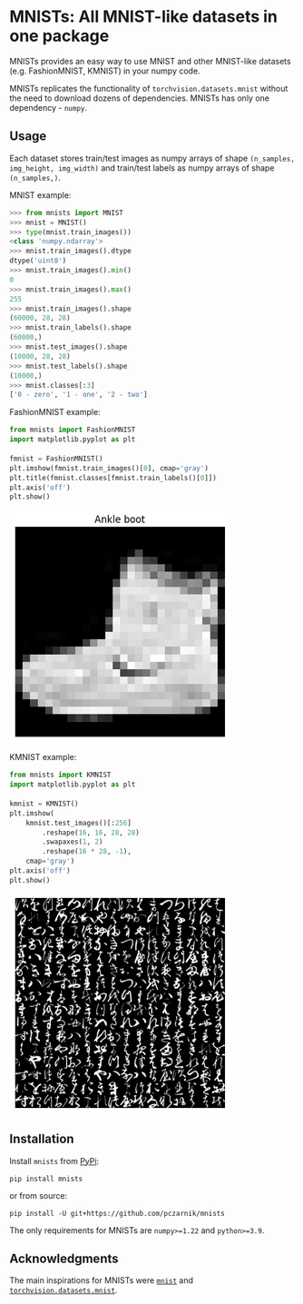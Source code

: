 # MNISTs: All MNIST-like datasets in one package

MNISTs provides an easy way to use MNIST and other MNIST-like datasets (e.g. FashionMNIST, KMNIST) in your numpy code.

MNISTs replicates the functionality of `torchvision.datasets.mnist` without the need to download dozens of dependencies.
MNISTs has only one dependency - `numpy`.


## Usage

Each dataset stores train/test images as numpy arrays of shape `(n_samples, img_height, img_width)` and train/test labels as numpy arrays of shape `(n_samples,)`.

MNIST example:
```python
>>> from mnists import MNIST
>>> mnist = MNIST()
>>> type(mnist.train_images())
<class 'numpy.ndarray'>
>>> mnist.train_images().dtype
dtype('uint8')
>>> mnist.train_images().min()
0
>>> mnist.train_images().max()
255
>>> mnist.train_images().shape
(60000, 28, 28)
>>> mnist.train_labels().shape
(60000,)
>>> mnist.test_images().shape
(10000, 28, 28)
>>> mnist.test_labels().shape
(10000,)
>>> mnist.classes[:3]
['0 - zero', '1 - one', '2 - two']
```

FashionMNIST example:
```python
from mnists import FashionMNIST
import matplotlib.pyplot as plt

fmnist = FashionMNIST()
plt.imshow(fmnist.train_images()[0], cmap='gray')
plt.title(fmnist.classes[fmnist.train_labels()[0]])
plt.axis('off')
plt.show()
```
![FashionMNIST example](https://raw.githubusercontent.com/pczarnik/mnists/main/imgs/fmnist_boot.png)

KMNIST example:
```python
from mnists import KMNIST
import matplotlib.pyplot as plt

kmnist = KMNIST()
plt.imshow(
    kmnist.test_images()[:256]
        .reshape(16, 16, 28, 28)
        .swapaxes(1, 2)
        .reshape(16 * 28, -1),
    cmap='gray')
plt.axis('off')
plt.show()
```
![KMNIST example](https://raw.githubusercontent.com/pczarnik/mnists/main/imgs/kmnist_256.png)


## Installation

Install `mnists` from [PyPi](https://pypi.org/project/mnists):
```
pip install mnists
```
or from source:
```
pip install -U git+https://github.com/pczarnik/mnists
```

The only requirements for MNISTs are `numpy>=1.22` and `python>=3.9`.


## Acknowledgments

The main inspirations for MNISTs were [`mnist`](https://github.com/datapythonista/mnist) and [`torchvision.datasets.mnist`](https://github.com/pytorch/vision).
